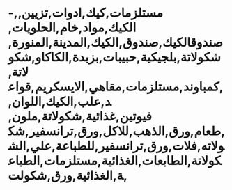 # -,مستلزمات,كيك,ادوات,تزيين, الكيك,مواد,خام,الحلويات, صندوقالكيك,صندوق,الكيك,المدينة,المنورة,شكولاتة,بلجيكية,حبيبات,بزبدة,الكاكاو,شكولاتة, ,كمباوند,مستلزمات,مقاهي,الايسكريم,قواعد,علب,الكيك,اللوان, فيوتين,غذائية,شكولاتة,ملون, ,طعام,ورق,الذهب,للاكل,ورق,ترانسفير,شكولاته,فلات,ورق,ترانسفير,للطباعة,علي,الشكولاتة,الطابعات,الغذائية,مستلزمات,الطباعة,الغذائية,ورق,شكولت,
